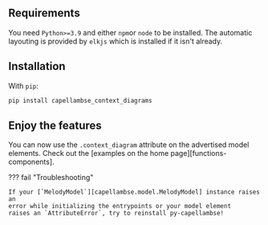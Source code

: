 <!--
 ~ SPDX-FileCopyrightText: 2022 Copyright DB InfraGO AG and the capellambse-context-diagrams contributors
 ~ SPDX-License-Identifier: Apache-2.0
 -->

## Requirements

You need `Python>=3.9` and either `npm`or `node` to be installed. The automatic
layouting is provided by `elkjs` which is installed if it isn't already.

## Installation

With `pip`:
```bash
pip install capellambse_context_diagrams
```

## Enjoy the features

You can now use the `.context_diagram` attribute on the advertised model
elements. Check out the [examples on the home page][functions-components].

??? fail "Troubleshooting"

    If your [`MelodyModel`][capellambse.model.MelodyModel] instance raises an
    error while initializing the entrypoints or your model element
    raises an `AttributeError`, try to reinstall py-capellambse!
